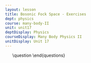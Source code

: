 ```yaml
---
layout: lesson
title: Bosonic Fock Space - Exercises
dept: physics
course: many-body-II
unit: unit17
deptDisplay: Physics
courseDisplay: Many Body Physics II
unitDisplay: Unit 17
---
```

<ol>
\question
\end{questions}

